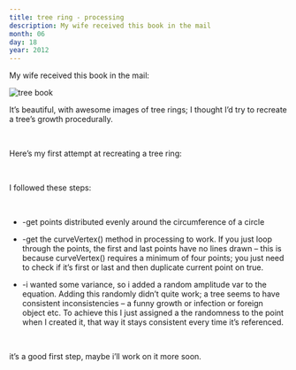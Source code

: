 ```yaml
---
title: tree ring - processing
description: My wife received this book in the mail
month: 06
day: 18
year: 2012
---
```


My wife received this book in the mail:

![tree book](/treebook.jpg)

It’s beautiful, with awesome images of tree rings; I thought I’d try to recreate a tree’s growth procedurally.

<br>

Here’s my first attempt at recreating a tree ring:

<br>



I followed these steps:

<br>

- -get points distributed evenly around the circumference of a circle

- -get the curveVertex() method in processing to work. If you just loop through the points, the first and last points have no lines drawn – this is because curveVertex() requires a minimum of four points; you just need to check if it’s first or last and then duplicate current point on true.

- -i wanted some variance, so i added a random amplitude var to the equation. Adding this randomly didn’t quite work; a tree seems to have consistent inconsistencies – a funny growth or infection or foreign object etc. To achieve this I just assigned a the randomness to the point when I created it, that way it stays consistent every time it’s referenced.


<br>


it’s a good first step, maybe i’ll work on it more soon.

<br>

